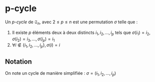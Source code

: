 # p-cycle

Un _p-cycle_ de $\mathfrak S_n$, avec $2\leq p\leq n$ est une permutation $\sigma$ telle que :
 1. Il existe $p$ éléments deux à deux distincts $i_1,i_2,\ldots,i_p$ tels que $\sigma(i_1)=i_2, \sigma(i_2)=i_3, \ldots, \sigma(i_p)=i_1$
 2. $\forall i\notin \{i_1,i_2,\ldots,i_p\}, \sigma(i)=i$

## Notation
On note un cycle de manière simplifiée :
$\sigma = (i_1, i_2,\ldots,i_p)$
